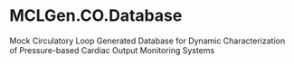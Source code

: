 # MCLGen.CO.Database
Mock Circulatory Loop Generated Database for Dynamic Characterization of Pressure-based Cardiac Output Monitoring Systems 
